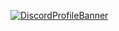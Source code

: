 [![DiscordProfileBanner](https://discord.c99.nl/widget/theme-4/987337901182418954.png)](https://discord.com)


